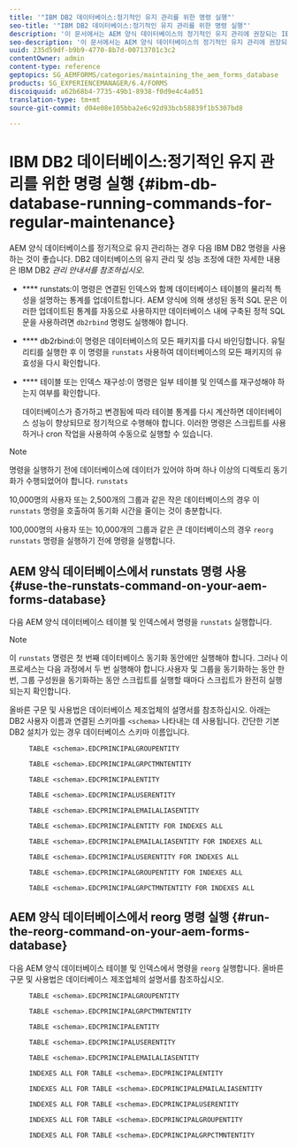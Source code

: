 ```yaml
---
title: '"IBM DB2 데이터베이스:정기적인 유지 관리를 위한 명령 실행"'
seo-title: '"IBM DB2 데이터베이스:정기적인 유지 관리를 위한 명령 실행"'
description: '이 문서에서는 AEM 양식 데이터베이스의 정기적인 유지 관리에 권장되는 IBM DB2 명령을 나열합니다. '
seo-description: '이 문서에서는 AEM 양식 데이터베이스의 정기적인 유지 관리에 권장되는 IBM DB2 명령을 나열합니다. '
uuid: 235d59df-b9b9-4770-8b7d-00713701c3c2
contentOwner: admin
content-type: reference
geptopics: SG_AEMFORMS/categories/maintaining_the_aem_forms_database
products: SG_EXPERIENCEMANAGER/6.4/FORMS
discoiquuid: a62b68b4-7735-49b1-8938-f0d9e4c4a051
translation-type: tm+mt
source-git-commit: d04e08e105bba2e6c92d93bcb58839f1b5307bd8

---
```



# IBM DB2 데이터베이스:정기적인 유지 관리를 위한 명령 실행 {#ibm-db-database-running-commands-for-regular-maintenance}

AEM 양식 데이터베이스를 정기적으로 유지 관리하는 경우 다음 IBM DB2 명령을 사용하는 것이 좋습니다. DB2 데이터베이스의 유지 관리 및 성능 조정에 대한 자세한 내용은 IBM DB2 *관리 안내서를 참조하십시오*.

* **** runstats:이 명령은 연결된 인덱스와 함께 데이터베이스 테이블의 물리적 특성을 설명하는 통계를 업데이트합니다. AEM 양식에 의해 생성된 동적 SQL 문은 이러한 업데이트된 통계를 자동으로 사용하지만 데이터베이스 내에 구축된 정적 SQL 문을 사용하려면 `db2rbind` 명령도 실행해야 합니다.
* **** db2rbind:이 명령은 데이터베이스의 모든 패키지를 다시 바인딩합니다. 유틸리티를 실행한 후 이 명령을 `runstats` 사용하여 데이터베이스의 모든 패키지의 유효성을 다시 확인합니다.
* **** 테이블 또는 인덱스 재구성:이 명령은 일부 테이블 및 인덱스를 재구성해야 하는지 여부를 확인합니다.

   데이터베이스가 증가하고 변경됨에 따라 테이블 통계를 다시 계산하면 데이터베이스 성능이 향상되므로 정기적으로 수행해야 합니다. 이러한 명령은 스크립트를 사용하거나 cron 작업을 사용하여 수동으로 실행할 수 있습니다.

>[!NOTE]
>
>명령을 실행하기 전에 데이터베이스에 데이터가 있어야 하며 하나 이상의 디렉토리 동기화가 수행되었어야 합니다. `runstats`

10,000명의 사용자 또는 2,500개의 그룹과 같은 작은 데이터베이스의 경우 이 `runstats` 명령을 호출하여 동기화 시간을 줄이는 것이 충분합니다.

100,000명의 사용자 또는 10,000개의 그룹과 같은 큰 데이터베이스의 경우 `reorg` `runstats` 명령을 실행하기 전에 명령을 실행합니다.

## AEM 양식 데이터베이스에서 runstats 명령 사용 {#use-the-runstats-command-on-your-aem-forms-database}

다음 AEM 양식 데이터베이스 테이블 및 인덱스에서 명령을 `runstats` 실행합니다.

>[!NOTE]
>
>이 `runstats` 명령은 첫 번째 데이터베이스 동기화 동안에만 실행해야 합니다. 그러나 이 프로세스는 다음 과정에서 두 번 실행해야 합니다.사용자 및 그룹을 동기화하는 동안 한 번, 그룹 구성원을 동기화하는 동안 스크립트를 실행할 때마다 스크립트가 완전히 실행되는지 확인합니다.

올바른 구문 및 사용법은 데이터베이스 제조업체의 설명서를 참조하십시오. 아래는 DB2 사용자 이름과 연결된 스키마를 `<schema>` 나타내는 데 사용됩니다. 간단한 기본 DB2 설치가 있는 경우 데이터베이스 스키마 이름입니다.

```as3
     TABLE <schema>.EDCPRINCIPALGROUPENTITY 
  
     TABLE <schema>.EDCPRINCIPALGRPCTMNTENTITY 
  
     TABLE <schema>.EDCPRINCIPALENTITY 
  
     TABLE <schema>.EDCPRINCIPALUSERENTITY 
  
     TABLE <schema>.EDCPRINCIPALEMAILALIASENTITY 
  
     TABLE <schema>.EDCPRINCIPALENTITY FOR INDEXES ALL 
  
     TABLE <schema>.EDCPRINCIPALEMAILALIASENTITY FOR INDEXES ALL 
  
     TABLE <schema>.EDCPRINCIPALUSERENTITY FOR INDEXES ALL 
  
     TABLE <schema>.EDCPRINCIPALGROUPENTITY FOR INDEXES ALL 
  
     TABLE <schema>.EDCPRINCIPALGRPCTMNTENTITY FOR INDEXES ALL
```

## AEM 양식 데이터베이스에서 reorg 명령 실행 {#run-the-reorg-command-on-your-aem-forms-database}

다음 AEM 양식 데이터베이스 테이블 및 인덱스에서 명령을 `reorg` 실행합니다. 올바른 구문 및 사용법은 데이터베이스 제조업체의 설명서를 참조하십시오.

```as3
     TABLE <schema>.EDCPRINCIPALGROUPENTITY 
  
     TABLE <schema>.EDCPRINCIPALGRPCTMNTENTITY 
  
     TABLE <schema>.EDCPRINCIPALENTITY 
  
     TABLE <schema>.EDCPRINCIPALUSERENTITY 
  
     TABLE <schema>.EDCPRINCIPALEMAILALIASENTITY 
  
     INDEXES ALL FOR TABLE <schema>.EDCPRINCIPALENTITY 
  
     INDEXES ALL FOR TABLE <schema>.EDCPRINCIPALEMAILALIASENTITY 
  
     INDEXES ALL FOR TABLE <schema>.EDCPRINCIPALUSERENTITY 
  
     INDEXES ALL FOR TABLE <schema>.EDCPRINCIPALGROUPENTITY 
  
     INDEXES ALL FOR TABLE <schema>.EDCPRINCIPALGRPCTMNTENTITY
```

